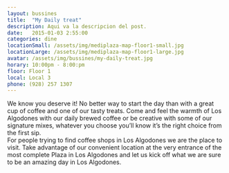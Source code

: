 ```yaml
---
layout: bussines
title:  "My Daily treat"
description: Aqui va la descripcion del post.
date:   2015-01-03 2:55:00
categories: dine
locationSmall: /assets/img/mediplaza-map-floor1-small.jpg
locationLarge: /assets/img/mediplaza-map-floor1-large.jpg
avatar: /assets/img/bussines/my-daily-treat.jpg
horary: 10:00pm - 8:00:pm
floor: Floor 1
local: Local 3
phone: (928) 257 1307
---
```


We know you deserve it! No better way to start the day than with a great cup of coffee and one of our tasty treats. Come and feel the warmth of Los Algodones with our daily brewed coffee or be creative with some of our signature mixes, whatever you choose you’ll know it’s the right choice from the first sip.  
For people trying to find coffee shops in Los Algodones we are the place to visit. Take advantage of our convenient location at the very entrance of the most complete Plaza in Los Algodones and let us kick off what we are sure to be an amazing day in Los Algodones.